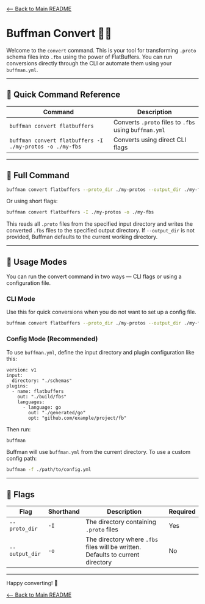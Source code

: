 [<-- Back to Main README](../README.md)

# Buffman Convert 🤖✨

Welcome to the `convert` command. This is your tool for transforming `.proto` schema files into `.fbs` using the power of FlatBuffers. You can run conversions directly through the CLI or automate them using your `buffman.yml`.

---

## 🔧 Quick Command Reference

| Command                                                                     | Description                                           |
| --------------------------------------------------------------------------- | ----------------------------------------------------- |
| `buffman convert flatbuffers`                                               | Converts `.proto` files to `.fbs` using `buffman.yml` |
| `buffman convert flatbuffers -I ./my-protos -o ./my-fbs` | Converts using direct CLI flags                       |

---

## 🧠 Full Command

```bash
buffman convert flatbuffers --proto_dir ./my-protos --output_dir ./my-fbs
```

Or using short flags:

```bash
buffman convert flatbuffers -I ./my-protos -o ./my-fbs
```

This reads all `.proto` files from the specified input directory and writes the converted `.fbs` files to the specified output directory.
If `--output_dir` is not provided, Buffman defaults to the current working directory.

---

## 🚀 Usage Modes

You can run the convert command in two ways — CLI flags or using a configuration file.

### CLI Mode

Use this for quick conversions when you do not want to set up a config file.

```bash
buffman convert flatbuffers --proto_dir ./my-protos --output_dir ./my-fbs
```

### Config Mode (Recommended)

To use `buffman.yml`, define the input directory and plugin configuration like this:

```
version: v1
input:
  directory: "./schemas"
plugins:
  - name: flatbuffers
    out: "./build/fbs"
    languages:
      - language: go
        out: "./generated/go"
        opt: "github.com/example/project/fb"
```

Then run:

```bash
buffman
```

Buffman will use `buffman.yml` from the current directory. To use a custom config path:

```bash
buffman -f ./path/to/config.yml
```

---

## 🚩 Flags

| Flag           | Shorthand | Description                                                                     | Required |
| -------------- | --------- | ------------------------------------------------------------------------------- | -------- |
| `--proto_dir`  | `-I`      | The directory containing `.proto` files                                         | Yes      |
| `--output_dir` | `-o`      | The directory where `.fbs` files will be written. Defaults to current directory | No       |

---

Happy converting! 🎉

[<-- Back to Main README](../README.md)

